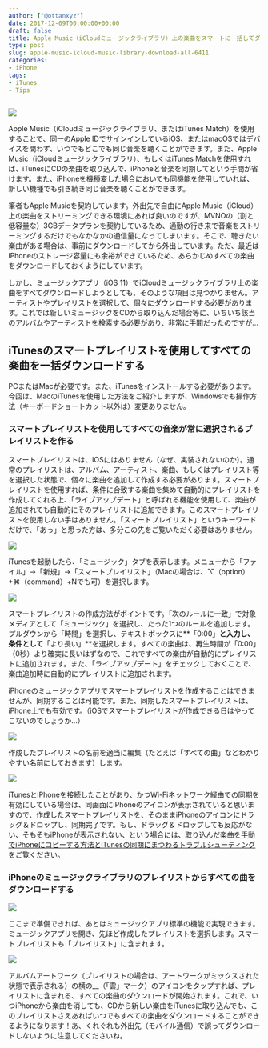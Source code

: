 ```yaml
---
author: ["@ottanxyz"]
date: 2017-12-09T00:00:00+00:00
draft: false
title: Apple Music（iCloudミュージックライブラリ）上の楽曲をスマートに一括してダウンロードする方法
type: post
slug: apple-music-icloud-music-library-download-all-6411
categories:
- iPhone
tags:
- iTunes
- Tips
---
```


![](/uploads/2017/12/171209-5a2bde03513bf.jpg)

Apple Music（iCloudミュージックライブラリ、またはiTunes Match）を使用することで、同一のApple IDでサインインしているiOS、またはmacOSではデバイスを問わず、いつでもどこでも同じ音楽を聴くことができます。また、Apple Music（iCloudミュージックライブラリ）、もしくはiTunes Matchを使用すれば、iTunesにCDの楽曲を取り込んで、iPhoneと音楽を同期してという手間が省けます。また、iPhoneを機種変した場合においても同機能を使用していれば、新しい機種でも引き続き同じ音楽を聴くことができます。

筆者もApple Musicを契約しています。外出先で自由にApple Music（iCloud）上の楽曲をストリーミングできる環境にあれば良いのですが、MVNOの（割と低容量な）3GBデータプランを契約しているため、通勤の行き来で音楽をストリーミングするだけでもなかなかの通信量になってしまいます。そこで、聴きたい楽曲がある場合は、事前にダウンロードしてから外出しています。ただ、最近はiPhoneのストレージ容量にも余裕ができているため、あらかじめすべての楽曲をダウンロードしておくようにしています。

しかし、ミュージックアプリ（iOS 11）でiCloudミュージックライブラリ上の楽曲をすべてダウンロードしようとしても、そのような項目は見つかりません。アーティストやプレイリストを選択して、個々にダウンロードする必要があります。これでは新しいミュージックをCDから取り込んだ場合等に、いちいち該当のアルバムやアーティストを検索する必要があり、非常に手間だったのですが…

## iTunesのスマートプレイリストを使用してすべての楽曲を一括ダウンロードする

PCまたはMacが必要です。また、iTunesをインストールする必要があります。今回は、MacのiTunesを使用した方法をご紹介しますが、Windowsでも操作方法（キーボードショートカット以外は）変更ありません。

### スマートプレイリストを使用してすべての音楽が常に選択されるプレイリストを作る

スマートプレイリストは、iOSにはありません（なぜ、実装されないのか）。通常のプレイリストは、アルバム、アーティスト、楽曲、もしくはプレイリスト等を選択した状態で、個々に楽曲を追加して作成する必要があります。スマートプレイリストを使用すれば、条件に合致する楽曲を集めて自動的にプレイリストを作成してくれる上、「ライブアップデート」と呼ばれる機能を使用して、楽曲が追加されても自動的にそのプレイリストに追加できます。このスマートプレイリストを使用しない手はありません。「スマートプレイリスト」というキーワードだけで、「あっ」と思った方は、多分この先をご覧いただく必要はありません。

![](/uploads/2017/12/171209-5a2bdff97efb7.png)

iTunesを起動したら、「ミュージック」タブを表示します。メニューから「ファイル」→「新規」→「スマートプレイリスト」（Macの場合は、⌥（option）+⌘（command）+Nでも可）を選択します。

![](/uploads/2017/12/171209-5a2be005b6ed2.png)

スマートプレイリストの作成方法がポイントです。「次のルールに一致」で対象メディアとして「ミュージック」を選択し、たった1つのルールを追加します。プルダウンから「時間」を選択し、テキストボックスに**「0:00」**と入力し、条件として**「より長い」**を選択します。すべての楽曲は、再生時間が「0:00」（0秒）より確実に長いはずなので、これですべての楽曲が自動的にプレイリストに追加されます。また、「ライブアップデート」をチェックしておくことで、楽曲追加時に自動的にプレイリストに追加されます。

iPhoneのミュージックアプリでスマートプレイリストを作成することはできませんが、同期することは可能です。また、同期したスマートプレイリストは、iPhone上でも有効です。（iOSでスマートプレイリストが作成できる日はやってこないのでしょうか…）

![](/uploads/2017/12/171209-5a2be00e1ce64.png)

作成したプレイリストの名前を適当に編集（たとえば「すべての曲」などわかりやすい名前にしておきます）します。

![](/uploads/2017/12/171209-5a2be0165419b.png)

iTunesとiPhoneを接続したことがあり、かつWi-Fiネットワーク経由での同期を有効にしている場合は、同画面にiPhoneのアイコンが表示されていると思いますので、作成したスマートプレイリストを、そのままiPhoneのアイコンにドラッグ＆ドロップし、同期完了です。もし、ドラッグ＆ドロップしても反応がない、そもそもiPhoneが表示されない、という場合には、[取り込んだ楽曲を手動でiPhoneにコピーする方法とiTunesの同期にまつわるトラブルシューティング](/posts/2017/11/itunes-iphone-music-copy-trouble-6269/)をご覧ください。

### iPhoneのミュージックライブラリのプレイリストからすべての曲をダウンロードする

![](/uploads/2017/12/171209-5a2be527c6f68.jpeg)

ここまで準備できれば、あとはミュージックアプリ標準の機能で実現できます。ミュージックアプリを開き、先ほど作成したプレイリストを選択します。スマートプレイリストも「プレイリスト」に含まれます。

![](/uploads/2017/12/171209-5a2be52ed1f93.jpeg)

アルバムアートワーク（プレイリストの場合は、アートワークがミックスされた状態で表示される）の横の\_\_（「雲」マーク）のアイコンをタップすれば、プレイリストに含まれる、すべての楽曲のダウンロードが開始されます。これで、いつiPhoneから楽曲を消しても、CDから新しい楽曲をiTunesに取り込んでも、このプレイリストさえあればいつでもすべての楽曲をダウンロードすることができるようになります！あ、くれぐれも外出先（モバイル通信）で誤ってダウンロードしないように注意してくださいね。
